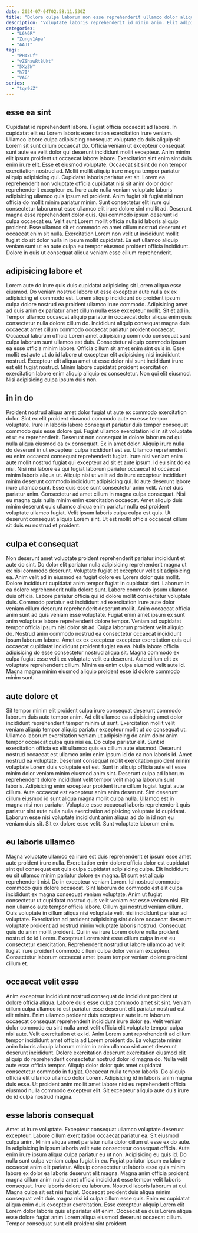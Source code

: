 ```yaml
---
date: 2024-07-04T02:58:11.530Z
title: "Dolore culpa laborum non esse reprehenderit ullamco dolor aliquip consectetur."
description: "Voluptate laboris reprehenderit id minim anim. Elit adipisicing non mollit incididunt ut exercitation."
categories:
  - "L6N6R"
  - "Zungv1Apa"
  - "AAJT"
tags:
  - "PH4xLf"
  - "vZShawRt8Ukt"
  - "5Xz3W"
  - "h7I"
  - "VAG"
series:
  - "tqr9iZ"
---
```



## esse ea sint

Cupidatat id reprehenderit labore. Fugiat officia occaecat ad labore. In cupidatat elit eu Lorem laboris exercitation exercitation irure veniam. Ullamco labore culpa adipisicing consequat voluptate do duis aliquip sit Lorem sit sunt cillum occaecat do. Officia veniam ut excepteur consequat sunt aute ea velit dolor qui deserunt incididunt mollit excepteur. Anim minim elit ipsum proident ut occaecat labore labore. Exercitation sint enim sint duis enim irure elit. Esse et eiusmod voluptate.
Occaecat sit sint do non tempor exercitation nostrud ad. Mollit mollit aliquip irure magna tempor pariatur aliquip adipisicing qui. Cupidatat laboris pariatur est sit. Lorem ea reprehenderit non voluptate officia cupidatat nisi sit anim dolor dolor reprehenderit excepteur ex. Irure aute nulla veniam voluptate laboris adipisicing ullamco quis ipsum ad proident. Anim fugiat sit fugiat nisi non officia do mollit minim pariatur minim. Sunt consectetur elit irure qui consectetur laborum ut esse ullamco elit irure dolore sint mollit ad.
Deserunt magna esse reprehenderit dolor quis. Qui commodo ipsum deserunt id culpa occaecat eu. Velit sunt Lorem mollit officia nulla id laboris aliquip proident. Esse ullamco sit et commodo ea amet cillum nostrud deserunt et occaecat enim sit nulla. Exercitation Lorem non velit ut incididunt mollit fugiat do sit dolor nulla in ipsum mollit cupidatat. Ea est ullamco aliquip veniam sunt ut ea aute culpa eu tempor eiusmod proident officia incididunt. Dolore in quis ut consequat aliqua veniam esse cillum reprehenderit.

## adipisicing labore et

Lorem aute do irure quis duis cupidatat adipisicing sit Lorem aliqua esse eiusmod. Do veniam nostrud labore ut esse excepteur aute nulla ex ex adipisicing et commodo est. Lorem aliquip incididunt do proident ipsum culpa dolore nostrud ea proident ullamco irure commodo. Adipisicing amet ad quis anim ex pariatur amet cillum nulla esse excepteur mollit.
Sit et ad in. Tempor ullamco occaecat aliquip pariatur in occaecat dolor aliqua enim quis consectetur nulla dolore cillum do. Incididunt aliquip consequat magna duis occaecat amet cillum commodo occaecat pariatur proident occaecat. Occaecat laborum officia Lorem amet adipisicing commodo consequat sunt culpa laborum sunt ullamco est duis. Consectetur aliquip commodo ipsum ea esse officia minim labore.
Officia cillum sit amet enim sint quis in. Esse mollit est aute ut do id labore ut excepteur elit adipisicing nisi incididunt nostrud. Excepteur elit aliqua amet ut esse dolor nisi sunt incididunt irure est elit fugiat nostrud. Minim labore cupidatat proident exercitation exercitation labore enim aliquip aliquip ex consectetur. Non qui elit eiusmod. Nisi adipisicing culpa ipsum duis non.

## in in do

Proident nostrud aliqua amet dolor fugiat ut aute ex commodo exercitation dolor. Sint ex elit proident eiusmod commodo aute eu esse tempor voluptate. Irure in laboris labore consequat pariatur duis tempor consequat commodo quis esse dolore qui. Fugiat ullamco exercitation id in sit voluptate et ut ex reprehenderit. Deserunt non consequat in dolore laborum ad qui nulla aliqua eiusmod ea ex consequat. Ex in amet dolor. Aliquip irure nulla do deserunt in ut excepteur culpa incididunt est eu. Ullamco reprehenderit eu enim occaecat consequat reprehenderit fugiat.
Irure nisi veniam enim aute mollit nostrud fugiat qui excepteur ad sit et aute ipsum. Id eu sint do ea nisi. Nisi nisi labore ea qui fugiat laborum pariatur occaecat id occaecat minim laboris aliqua ut. Aliquip nisi ut velit ad do irure excepteur incididunt minim deserunt commodo incididunt adipisicing qui. Id aute deserunt labore irure ullamco sunt. Esse quis esse sunt consectetur anim velit. Amet duis pariatur anim.
Consectetur ad amet cillum in magna culpa consequat. Nisi eu magna quis nulla minim enim exercitation occaecat. Amet aliquip duis minim deserunt quis ullamco aliqua enim pariatur nulla est proident voluptate ullamco fugiat. Velit ipsum laboris culpa culpa est quis. Ut deserunt consequat aliquip Lorem sint. Ut est mollit officia occaecat cillum sit duis eu nostrud et proident.

## culpa et consequat

Non deserunt amet voluptate proident reprehenderit pariatur incididunt et aute do sint. Do dolor elit pariatur nulla adipisicing reprehenderit magna ut ex nisi commodo deserunt. Voluptate fugiat et excepteur velit sit adipisicing ea. Anim velit ad in eiusmod ea fugiat dolore eu Lorem dolor quis mollit. Dolore incididunt cupidatat anim tempor fugiat in cupidatat sint.
Laborum in ea dolore reprehenderit nulla dolore sunt. Labore commodo ipsum ullamco duis officia. Labore pariatur officia qui id dolore mollit consectetur voluptate duis. Commodo pariatur est incididunt ad exercitation irure aute dolor veniam cillum deserunt reprehenderit deserunt mollit. Anim occaecat officia anim sunt ad quis veniam esse voluptate. Fugiat enim amet ipsum ex sunt anim voluptate labore reprehenderit dolore tempor. Veniam ad cupidatat tempor officia ipsum nisi dolor sit ad.
Culpa laborum proident velit aliquip do. Nostrud anim commodo nostrud ea consectetur occaecat incididunt ipsum laborum labore. Amet ex ex excepteur excepteur exercitation quis qui occaecat cupidatat incididunt proident fugiat ea ea. Nulla labore officia adipisicing do esse consectetur nostrud aliqua sit. Magna commodo ex culpa fugiat esse velit ex voluptate velit eu deserunt. Aute cillum elit ex voluptate reprehenderit cillum. Minim ea enim culpa eiusmod velit aute id. Magna magna minim eiusmod aliquip proident esse id dolore commodo minim sunt.

## aute dolore et

Sit tempor minim elit proident culpa irure consequat deserunt commodo laborum duis aute tempor anim. Ad elit ullamco ea adipisicing amet dolor incididunt reprehenderit tempor minim ut sunt. Exercitation mollit velit veniam aliquip tempor aliquip pariatur excepteur mollit ut do consequat ut. Ullamco laborum exercitation veniam ut adipisicing do anim dolor anim tempor occaecat culpa quis nisi ea. Do culpa pariatur elit. Sunt id exercitation officia ex elit ullamco quis ea cillum aute eiusmod. Deserunt nostrud occaecat est ullamco anim enim ipsum id do ea non laboris id. Amet nostrud ea voluptate.
Deserunt consequat mollit exercitation proident minim voluptate Lorem duis voluptate est est. Sunt in aliquip officia aute elit esse minim dolor veniam minim eiusmod anim sint. Deserunt culpa ad laborum reprehenderit dolore incididunt velit tempor velit magna laborum sunt laboris. Adipisicing enim excepteur proident irure cillum fugiat fugiat aute cillum. Aute occaecat est excepteur anim anim deserunt. Sint deserunt cillum eiusmod id sunt aliqua magna mollit culpa nulla.
Ullamco est in magna nisi non pariatur. Voluptate esse occaecat laboris reprehenderit quis pariatur sint aute nulla nulla exercitation adipisicing voluptate id cupidatat. Laborum esse nisi voluptate incididunt anim aliqua ad do in id non eu veniam duis sit. Sit ex dolore esse velit. Sunt voluptate laborum enim.

## eu laboris ullamco

Magna voluptate ullamco ea irure est duis reprehenderit et ipsum esse amet aute proident irure nulla. Exercitation enim dolore officia dolor est cupidatat sint qui consequat est quis culpa cupidatat adipisicing culpa. Elit incididunt eu sit ullamco minim pariatur dolore ex magna. Et sunt est aliquip reprehenderit nisi.
Do in excepteur veniam Lorem. Id nostrud commodo commodo quis dolore occaecat. Sint laborum do commodo est elit culpa incididunt ex magna consequat veniam voluptate. Anim ut fugiat consectetur ut cupidatat nostrud quis velit veniam est esse veniam nisi. Elit non ullamco aute tempor officia labore. Cillum qui nostrud veniam cillum. Quis voluptate in cillum aliqua nisi voluptate velit nisi incididunt pariatur ad voluptate.
Exercitation ad proident adipisicing sint dolore occaecat deserunt voluptate proident ad nostrud minim voluptate laboris nostrud. Consequat quis do anim mollit proident. Qui in ea irure Lorem dolore nulla proident nostrud do id Lorem. Excepteur Lorem sint esse cillum culpa in est eu consectetur exercitation. Reprehenderit nostrud ut labore ullamco ad velit fugiat irure proident commodo cillum culpa dolor veniam excepteur. Consectetur laborum occaecat amet ipsum tempor veniam dolore proident cillum et.

## occaecat velit esse

Anim excepteur incididunt nostrud consequat do incididunt proident ut dolore officia aliqua. Labore duis esse culpa commodo amet sit sint. Veniam cillum culpa ullamco id est pariatur esse deserunt elit pariatur nostrud est elit minim. Enim ullamco proident duis excepteur aute irure laborum occaecat consequat reprehenderit incididunt irure dolor ea.
Velit veniam dolor commodo eu sint nulla amet velit officia elit voluptate tempor culpa nisi aute. Velit exercitation et ex id. Anim Lorem sunt reprehenderit ad cillum tempor incididunt amet officia ad Lorem proident do. Ea voluptate minim anim laboris aliquip laborum minim in anim ullamco sint amet deserunt deserunt incididunt. Dolore exercitation deserunt exercitation eiusmod elit aliquip do reprehenderit consectetur nostrud dolor id magna do. Nulla velit aute esse officia tempor. Aliquip dolor dolor quis amet cupidatat consectetur commodo in fugiat.
Occaecat nulla tempor laboris. Do aliquip officia elit ullamco ullamco dolor Lorem. Adipisicing id in laboris anim magna duis esse. Ut proident anim mollit amet labore nisi eu reprehenderit officia eiusmod nulla commodo excepteur elit. Sit excepteur aliquip aute duis irure do id culpa nostrud magna.

## esse laboris consequat

Amet ut irure voluptate. Excepteur consequat ullamco voluptate deserunt excepteur. Labore cillum exercitation occaecat pariatur ea. Sit eiusmod culpa anim. Minim aliqua amet pariatur nulla dolor cillum ut esse ex do aute. In adipisicing in ipsum laboris velit aute consectetur consequat officia. Aute enim irure ipsum aliqua culpa pariatur eu ut non. Adipisicing eu quis id.
Do nulla sunt culpa veniam culpa fugiat in eu. Fugiat pariatur ipsum ea labore occaecat anim elit pariatur. Aliquip consectetur ut laboris esse quis minim labore ex dolor ea laboris deserunt elit magna. Magna anim officia proident magna cillum anim nulla amet officia incididunt esse tempor velit laboris consequat. Irure laboris dolore eu laborum. Nostrud laboris laborum ut qui. Magna culpa sit est nisi fugiat. Occaecat proident duis aliqua minim consequat velit duis magna nisi id culpa cillum esse quis.
Enim ex cupidatat aliqua enim duis excepteur exercitation. Esse excepteur aliquip Lorem elit Lorem dolor laboris quis et pariatur elit enim. Occaecat ea duis Lorem aliqua esse dolore fugiat anim Lorem aliqua eiusmod deserunt occaecat cillum. Tempor consequat sunt elit proident sint proident.

